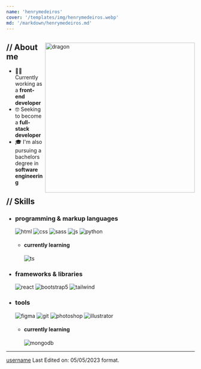 ```yaml
---
name: 'henrymedeiros'
cover: '/templates/img/henrymedeiros.webp'
md: '/markdown/henrymedeiros.md'
---
```



<p align = center ><!-- Optional banner goes here--> </p>

<div>

<img align="right" width="400" alt="dragon" src="https://i.pinimg.com/originals/5f/29/30/5f293030b863a0c6f927959f7c57d3bc.jpg"/>

<h2> // About me </h2>

- 👨‍💻 Currently working as a **front-end developer**
- 🤓 Seeking to become a **full-stack developer**
- 🎓 I'm also pursuing a bachelors degree in **software engineering**

<h2>  // Skills  </h2>
  
- <h3> programming & markup languages </h3>
  
  <img src = "https://img.shields.io/badge/HTML5-E34F26?style=for-the-badge&logo=html5&logoColor=white" alt = "html" />
  <img src = "https://img.shields.io/badge/CSS3-1572B6?style=for-the-badge&logo=css3&logoColor=white" alt = "css" />
  <img src = "https://img.shields.io/badge/SASS-hotpink.svg?style=for-the-badge&logo=SASS&logoColor=white" alt = "sass" />
  <img src = "https://img.shields.io/badge/JavaScript-111111?style=for-the-badge&logo=javascript&logoColor=F7DF1E" alt = "js" />
  <img src = "https://img.shields.io/badge/Python-14354C?style=for-the-badge&logo=python&logoColor=white" alt = "python" />
  
  - <h4> currently learning </h4>
    <img src = "https://img.shields.io/badge/TypeScript-007ACC?style=for-the-badge&logo=typescript&logoColor=white" alt = "ts" />
    
  
- <h3>  frameworks & libraries </h3>
  <img src = "https://img.shields.io/badge/react-%2320232a.svg?style=for-the-badge&logo=react&logoColor=%2361DAFB" alt = "react" />
  <img src = "https://img.shields.io/badge/next.js-000000?style=for-the-badge&logo=nextdotjs&logoColor=white" alt = "bootstrap5" />
  <img src = "https://img.shields.io/badge/Tailwind_CSS-38B2AC?style=for-the-badge&logo=tailwind-css&logoColor=white" alt = "tailwind" />
  
- <h3> tools </h3>
    <img src = "https://img.shields.io/badge/figma-7434a4?style=for-the-badge&logo=figma&logoColor=white" alt = "figma" />
    <img src = "https://img.shields.io/badge/git-%23F05033.svg?style=for-the-badge&logo=git&logoColor=white" alt = "git" />
  <img src = "https://img.shields.io/badge/adobe%20photoshop-001E36.svg?style=for-the-badge&logo=adobe%20photoshop&logoColor=" alt = "photoshop" />
  <img src = "https://img.shields.io/badge/adobe%20illustrator-3c240c.svg?style=for-the-badge&logo=adobe%20illustrator&logoColor=f8a829" alt = "illustrator" />
  
  - <h4> currently learning </h4>
  
    <img src = "https://img.shields.io/badge/MongoDB-%234ea94b.svg?style=for-the-badge&logo=mongodb&logoColor=white" alt = "mongodb" />


<!---

--->

---

[username](https://github.com/henrymedeiros)
Last Edited on: 05/05/2023 format.
